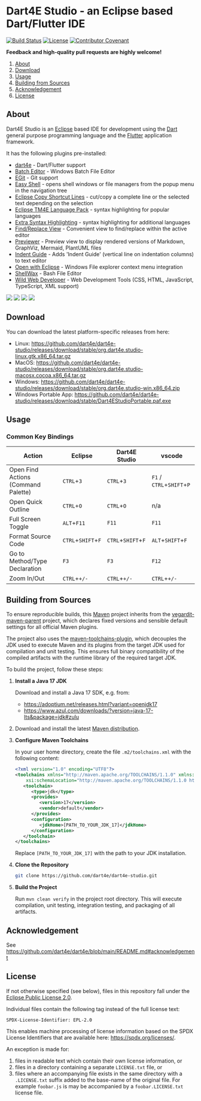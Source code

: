# Dart4E Studio - an Eclipse based Dart/Flutter IDE

[![Build Status](https://img.shields.io/github/actions/workflow/status/dart4e/dart4e-studio/build.yml?logo=github)](https://github.com/dart4e/dart4e-studio/actions/workflows/build.yml)
[![License](https://img.shields.io/github/license/dart4e/dart4e-studio.svg?color=blue)](LICENSE.txt)
[![Contributor Covenant](https://img.shields.io/badge/Contributor%20Covenant-v2.1%20adopted-ff69b4.svg)](CODE_OF_CONDUCT.md)


**Feedback and high-quality pull requests are  highly welcome!**

1. [About](#about)
1. [Download](#download)
1. [Usage](#usage)
1. [Building from Sources](#building)
1. [Acknowledgement](#acknowledgement)
1. [License](#license)


## <a name="about"></a>About

Dart4E Studio is an [Eclipse](https://eclipse.org) based IDE for development using the [Dart](https://dart.dev) general purpose
programming language and the [Flutter](https://flutter.dev/) application framework.

It has the following plugins pre-installed:
- [dart4e](https://github.com/dart4e/dart4e) - Dart/Flutter support
- [Batch Editor](https://github.com/de-jcup/eclipse-batch-editor) - Windows Batch File Editor
- [EGit](https://www.eclipse.org/egit/) - Git support
- [Easy Shell](https://anb0s.github.io/EasyShell/) - opens shell windows or file managers from the popup menu in the navigation tree
- [Eclipse Copy Shortcut Lines](https://github.com/achimmihca/EclipseLineShortcuts) - cut/copy a complete line or the selected text depending on the selection
- [Eclipse TM4E Language Pack](https://github.com/eclipse/tm4e/tree/main/org.eclipse.tm4e.language_pack) - syntax highlighting for popular languages
- [Extra Syntax Highlighting](https://github.com/sebthom/extra-syntax-highlighting-eclipse-plugin) - syntax highlighting for additional languages
- [Find/Replace View](https://github.com/sebthom/findview-eclipse-plugin) - Convenient view to find/replace within the active editor
- [Previewer](https://github.com/sebthom/previewer-eclipse-plugin) - Preview view to display rendered versions of Markdown, GraphViz, Mermaid, PlantUML files
- [Indent Guide](https://github.com/grosenberg/IndentGuide) - Adds 'Indent Guide' (vertical line on indentation columns) to text editor
- [Open with Eclipse](https://github.com/sebthom/open-with-eclipse-plugin) - Windows File explorer context menu integration
- [ShellWax](https://github.com/eclipse/shellwax) - Bash File Editor
- [Wild Web Developer](https://github.com/eclipse/wildwebdeveloper) - Web Development Tools (CSS, HTML, JavaScript, TypeScript, XML support)

![](product/src/dart4e_studio_splash.png)
![](https://github.com/dart4e/dart4e/raw/main/src/site/images/screenshot_editor.png)
![](https://github.com/dart4e/dart4e/raw/main/src/site/images/screenshot_debugger.png)
![](https://github.com/dart4e/dart4e/raw/main/src/site/images/screenshot_dartmenu.png)


## <a name="download"></a>Download

You can download the latest platform-specific releases from here:

- Linux: https://github.com/dart4e/dart4e-studio/releases/download/stable/org.dart4e.studio-linux.gtk.x86_64.tar.gz
- MacOS: https://github.com/dart4e/dart4e-studio/releases/download/stable/org.dart4e.studio-macosx.cocoa.x86_64.tar.gz
- Windows: https://github.com/dart4e/dart4e-studio/releases/download/stable/org.dart4e.studio-win.x86_64.zip
- Windows Portable App: https://github.com/dart4e/dart4e-studio/releases/download/stable/Dart4EStudioPortable.paf.exe

## <a name="usage"></a>Usage

### Common Key Bindings

|Action                              | Eclipse             | Dart4E Studio        | vscode
|------------------------------------|---------------------|----------------------|-------------------
|Open Find Actions (Command Palette) | `CTRL`+`3`          | `CTRL`+`3`           | `F1` / `CTRL`+`SHIFT`+`P`
|Open Quick Outline                  | `CTRL`+`O`          | `CTRL`+`O`           | n/a
|Full Screen Toggle                  | `ALT`+`F11`         | `F11`                | `F11`
|Format Source Code                  | `CTRL`+`SHIFT`+`F`  | `CTRL`+`SHIFT`+`F`   | `ALT`+`SHIFT`+`F`
|Go to Method/Type Declaration       | `F3`                | `F3`                 | `F12`
|Zoom In/Out                         | `CTRL`+`+/-`        | `CTRL`+`+/-`         | `CTRL`+`+/-`


## <a id="building"></a>Building from Sources

To ensure reproducible builds, this [Maven](https://books.sonatype.com/mvnref-book/reference/index.html) project inherits from the
[vegardit-maven-parent](https://github.com/vegardit/vegardit-maven-parent) project, which declares fixed versions and sensible
default settings for all official Maven plugins.

The project also uses the [maven-toolchains-plugin](http://maven.apache.org/plugins/maven-toolchains-plugin/), which decouples the
JDK used to execute Maven and its plugins from the target JDK used for compilation and unit testing.
This ensures full binary compatibility of the compiled artifacts with the runtime library of the required target JDK.

To build the project, follow these steps:

1. **Install a Java 17 JDK**

   Download and install a Java 17 SDK, e.g. from:
   - https://adoptium.net/releases.html?variant=openjdk17
   - https://www.azul.com/downloads/?version=java-17-lts&package=jdk#zulu

1. Download and install the latest [Maven distribution](https://maven.apache.org/download.cgi).

1. **Configure Maven Toolchains**

   In your user home directory, create the file `.m2/toolchains.xml` with the following content:

   ```xml
   <?xml version="1.0" encoding="UTF8"?>
   <toolchains xmlns="http://maven.apache.org/TOOLCHAINS/1.1.0" xmlns:xsi="http://www.w3.org/2001/XMLSchema-instance"
       xsi:schemaLocation="http://maven.apache.org/TOOLCHAINS/1.1.0 https://maven.apache.org/xsd/toolchains-1.1.0.xsd">
      <toolchain>
         <type>jdk</type>
         <provides>
            <version>17</version>
            <vendor>default</vendor>
         </provides>
         <configuration>
            <jdkHome>[PATH_TO_YOUR_JDK_17]</jdkHome>
         </configuration>
      </toolchain>
   </toolchains>
   ```

   Replace `[PATH_TO_YOUR_JDK_17]` with the path to your JDK installation.

1. **Clone the Repository**

   ```bash
   git clone https://github.com/dart4e/dart4e-studio.git
   ```

1. **Build the Project**

   Run `mvn clean verify` in the project root directory.
   This will execute compilation, unit testing, integration testing, and packaging of all artifacts.


## <a name="acknowledgement"></a>Acknowledgement

See https://github.com/dart4e/dart4e/blob/main/README.md#acknowledgement


## <a name="license"></a>License

If not otherwise specified (see below), files in this repository fall under the [Eclipse Public License 2.0](LICENSE.txt).

Individual files contain the following tag instead of the full license text:
```
SPDX-License-Identifier: EPL-2.0
```

This enables machine processing of license information based on the SPDX License Identifiers that are available here: https://spdx.org/licenses/.

An exception is made for:
1. files in readable text which contain their own license information, or
2. files in a directory containing a separate `LICENSE.txt` file, or
3. files where an accompanying file exists in the same directory with a `.LICENSE.txt` suffix added to the base-name of the original file.
   For example `foobar.js` is may be accompanied by a `foobar.LICENSE.txt` license file.
